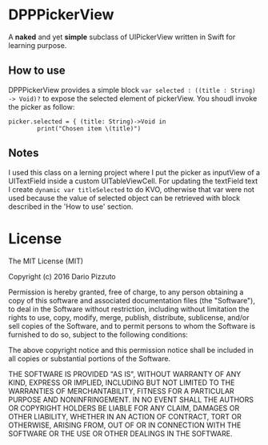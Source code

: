 # DPPPickerView

A **naked** and yet **simple** subclass of UIPickerView written in Swift for learning purpose.

## How to use
DPPPickerView provides a simple block 
`
var selected : ((title : String) -> Void)?
`
to expose the selected element of pickerView.
You shoudl invoke the picker as follow:

```
picker.selected = { (title: String)->Void in
		print("Chosen item \(title)")
```

## Notes
I used this class on a lerning project where I put the picker as inputView of a UITextField inside a custom UITableViewCell. For updating the textField text I create `dynamic var titleSelected` to do KVO, otherwise that var were not used because the value of selected object can be retrieved with block described in the 'How to use' section. 


License
=======

The MIT License (MIT)

Copyright (c) 2016 Dario Pizzuto

Permission is hereby granted, free of charge, to any person obtaining a copy
of this software and associated documentation files (the "Software"), to deal
in the Software without restriction, including without limitation the rights
to use, copy, modify, merge, publish, distribute, sublicense, and/or sell
copies of the Software, and to permit persons to whom the Software is
furnished to do so, subject to the following conditions:

The above copyright notice and this permission notice shall be included in
all copies or substantial portions of the Software.

THE SOFTWARE IS PROVIDED "AS IS", WITHOUT WARRANTY OF ANY KIND, EXPRESS OR
IMPLIED, INCLUDING BUT NOT LIMITED TO THE WARRANTIES OF MERCHANTABILITY,
FITNESS FOR A PARTICULAR PURPOSE AND NONINFRINGEMENT. IN NO EVENT SHALL THE
AUTHORS OR COPYRIGHT HOLDERS BE LIABLE FOR ANY CLAIM, DAMAGES OR OTHER
LIABILITY, WHETHER IN AN ACTION OF CONTRACT, TORT OR OTHERWISE, ARISING FROM,
OUT OF OR IN CONNECTION WITH THE SOFTWARE OR THE USE OR OTHER DEALINGS IN
THE SOFTWARE.
